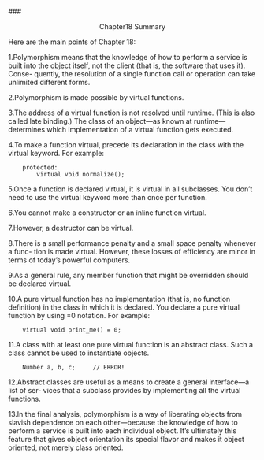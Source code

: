 ###<center>Chapter18 Summary</center>

Here are the main points of Chapter 18:

1.Polymorphism means that the knowledge of how to perform a service is built
into the object itself, not the client (that is, the software that uses it). Conse-
quently, the resolution of a single function call or operation can take unlimited
different forms.

2.Polymorphism is made possible by virtual functions.

3.The address of a virtual function is not resolved until runtime. (This is also
called late binding.) The class of an object—as known at runtime—determines
which implementation of a virtual function gets executed.

4.To make a function virtual, precede its declaration in the class with the virtual
keyword. For example:

        protected:
            virtual void normalize();

5.Once a function is declared virtual, it is virtual in all subclasses. You don’t need
to use the virtual keyword more than once per function.

6.You cannot make a constructor or an inline function virtual.

7.However, a destructor can be virtual.

8.There is a small performance penalty and a small space penalty whenever a func-
tion is made virtual. However, these losses of efficiency are minor in terms of
today’s powerful computers.

9.As a general rule, any member function that might be overridden should be
declared virtual.

10.A pure virtual function has no implementation (that is, no function definition)
in the class in which it is declared. You declare a pure virtual function by using
=0 notation. For example:

        virtual void print_me() = 0;

11.A class with at least one pure virtual function is an abstract class. Such a class
cannot be used to instantiate objects.

        Number a, b, c;     // ERROR!

12.Abstract classes are useful as a means to create a general interface—a list of ser-
vices that a subclass provides by implementing all the virtual functions.

13.In the final analysis, polymorphism is a way of liberating objects from slavish
dependence on each other—because the knowledge of how to perform a service
is built into each individual object. It’s ultimately this feature that gives object
orientation its special flavor and makes it object oriented, not merely class
oriented.






